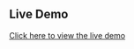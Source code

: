 
## Live Demo
[Click here to view the live demo](https://s-makhedama.github.io/Catering---services_2/)
